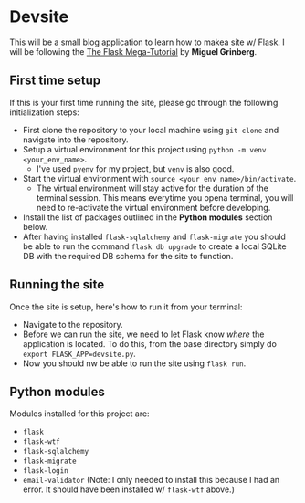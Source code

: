 # Devsite

This will be a small blog application to learn how to makea site w/ Flask. I will be following the [The Flask Mega-Tutorial](https://blog.miguelgrinberg.com/post/the-flask-mega-tutorial-part-i-hello-world) by **Miguel Grinberg**.

## First time setup

If this is your first time running the site, please go through the following initialization steps:

- First clone the repository to your local machine using `git clone` and navigate into the repository.
- Setup a virtual environment for this project using `python -m venv <your_env_name>`.
    - I've used `pyenv` for my project, but `venv` is also good.
- Start the virtual environment with `source <your_env_name>/bin/activate`.
    - The virtual environment will stay active for the duration of the terminal session. This means everytime you opena  terminal, you will need to re-activate the virtual environment before developing.
- Install the list of packages outlined in the **Python modules** section below.
- After having installed `flask-sqlalchemy` and `flask-migrate` you should be able to run the command `flask db upgrade` to create a local SQLite DB with the required DB schema for the site to function.

## Running the site

Once the site is setup, here's how to run it from your terminal:

- Navigate to the repository.
- Before we can run the site, we need to let Flask know *where* the application is located. To do this, from the base directory simply do `export FLASK_APP=devsite.py`.
- Now you should nw be able to run the site using `flask run`.

## Python modules

Modules installed for this project are:
- `flask`
- `flask-wtf`
- `flask-sqlalchemy`
- `flask-migrate`
- `flask-login`
- `email-validator` (Note: I only needed to install this because I had an error. It should have been installed w/ `flask-wtf` above.)
